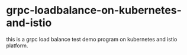 # grpc-loadbalance-on-kubernetes-and-istio
this is a grpc  load balance test demo program on kubernetes and istio platform.
